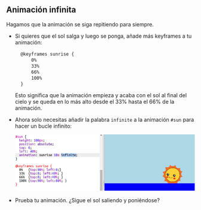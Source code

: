 ## Animación infinita

Hagamos que la animación se siga repitiendo para siempre.

+ Si quieres que el sol salga y luego se ponga, añade más keyframes a tu animación:
    
        @keyframes sunrise {
            0%  
            33% 
            66% 
            100%
        }
        
    
    Esto significa que la animación empieza y acaba con el sol al final del cielo y se queda en lo más alto desde el 33% hasta el 66% de la animación.

+ Ahora solo necesitas añadir la palabra `infinite` a la animación `#sun` para hacer un bucle infinito:
    
    ![screenshot](images/sunrise-infinite.png)

+ Prueba tu animación. ¿Sigue el sol saliendo y poniéndose?